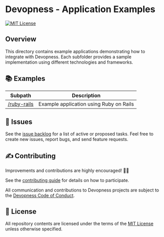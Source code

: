 # Devopness - Application Examples

[![MIT License](https://img.shields.io/badge/license-MIT-green.svg?style=flat-square)](https://github.com/devopness/devopness/blob/main/LICENSE)

## Overview

This directory contains example applications demonstrating how to integrate with Devopness.
Each subfolder provides a sample implementation using different technologies and frameworks.

## 📚 Examples

| Subpath                                | Description                                      |
|----------------------------------------|--------------------------------------------------|
| [/ruby-rails](ruby-rails/)             | Example application using Ruby on Rails         |

## 🙋 Issues

See the [issue backlog](https://github.com/devopness/devopness/issues) for a list of active or proposed tasks.
Feel free to create new issues, report bugs, and send feature requests.

## ✍️ Contributing

Improvements and contributions are highly encouraged! 🙏👊

See the [contributing guide](../../../CONTRIBUTING.md) for details on how to participate.

All communication and contributions to Devopness projects are subject to the [Devopness Code of Conduct](../../CODE_OF_CONDUCT.md).

## 📜 License

All repository contents are licensed under the terms of the [MIT License](../../LICENSE) unless otherwise specified.
